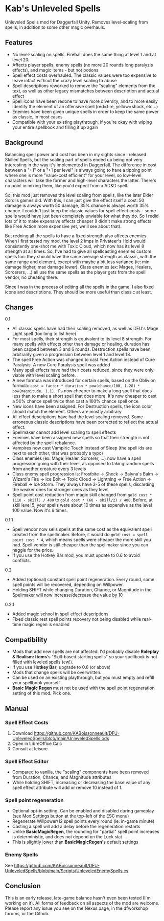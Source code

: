 # Kab's Unleveled Spells
Unleveled Spells mod for Daggerfall Unity. Removes level-scaling from spells, in addition to some other magic overhauls.

## Features

- No level-scaling on spells. Fireball does the same thing at level 1 and at level 20.
- Affects player spells, enemy spells (no more 20 rounds long paralyzis effects), and magic items - but not potions
- Spell effect costs overhauled. The classic values were too expensive to leave intact without the crazy level scaling to abuse
- Spell descriptions reworked to remove the "scaling" elements from the text, as well as other legacy mismatches between description and actual effect
- Spell icons have been redone to have more diversity, and to more easily identify the element of an offensive spell (red=fire, yellow=shock, etc...)
- Enemies have been given unique spells in order to keep the same power as classic, in most cases
- Compatible with your existing playthrough, if you're okay with wiping your entire spellbook and filling it up again

## Background
Balancing spell power and cost has been in my sights since I released Skilled Spells, but the scaling part of spells ended up being not very interesting in the way it's implemented in Daggerfall. The difference in cost between a "+1" or a "+1 per level" is always going to have a tipping point where one is more "value-cost efficient" for your level, so low-level characters will take the former and high-level characters the latter. There's no point in mixing them, like you'd expect from a AD&D spell.

So, this mod just removes the level scaling from spells, like the later Elder Scrolls games did. With this, I can just give the effect itself a cost: 50 damage is always worth 50 damage, 35% chance is always worth 35% chance. I couldn't just keep the classic values for spell effect costs - some spells would have just been completely unviable for what they do. So I redid lots of it to make expensive effects cheaper (I didn't make strong effects like Free Action more expensive yet, we'll see about that).

But redoing all the spells to have a fixed strength also affects enemies. When I first tested my mod, the level 2 imps in Privateer's Hold would consistently one-shot me with Toxic Cloud, which now has its level 8 strength at all times. So, I've had to give all spellcasting enemies custom spells too: they should have the same average strength as classic, with the same range and element, except with maybe a bit less variance (ie: min damage higher, max damage lower). Class enemies (ex: Mages, Healers, Sorcerers, ...) all use the same spells as the player gets from the spell vendor, no cheating there.

Since I was in the process of editing all the spells in the game, I also fixed icons and descriptions. They should be more useful than classic at least.

## Changes
0.1
- All classic spells have had their scaling removed, as well as DFU's Mage Light spell (too long to list here)
- For most spells, their strength is equivalent to its level 8 strength. For many spells with effects other than damage or healing, duration has been capped between 3 and 6 rounds. Destruction spells have been arbitrarily given a progression between level 1 and level 18.
- The spell Free Action was changed to cast Free Action instead of Cure Paralysis. A new Cure Paralysis spell was added
- Many spell effects have had their costs reduced, since they were only viable with level scaling before.
- A new formula was introduced for certain spells, based on the Oblivion formula: `cost = factor * duration * pow(chance/100, 1.28) * pow(magnitude, 1.1)`. It's now cheaper to make a long spell that does less than to make a short spell that does more. It's now cheaper to cast a 50% chance spell twice than cast a 100% chance spell once.
- New icons have been assigned. For Destruction spells, the icon color should match the element. Others are mostly arbitrary
- All effect descriptions have had the level scaling removed. Some erroneous classic descriptions have been corrected to reflect the actual effect.
- Spellmaker cannot add level scaling to spell effects
- Enemies have been assigned new spells so that their strength is not affected by the spell rebalance.
- Vampires now cast Vampiric Touch instead of Sleep (the spell ids are next to each other, that was probably a typo)
- Class enemies (ex: Mage, Healer, Sorcerer, ...) now have a spell progression going with their level, as opposed to taking random spells from another creature every 3 levels
- Class enemy spell progression is: Frostbite -> Shock -> Balyna's Balm -> Wizard's Fire -> Ice Bolt -> Toxic Cloud -> Lightning -> Free Action -> Fireball -> Ice Storm. They always have 3-5 of these spells, discarding the weaker ones for stronger ones as they level.
- Spell point cost reduction from magic skill changed from `gold cost * (110 - skill) / 400` to `gold cost * (60 - skill/2) / 400`. Before, at skill level 5, your spells were about 10 times as expensive as the level 100 value. Now it's 6 times. 

0.1.1
- Spell vendor now sells spells at the same cost as the equivalent spell created from the spellmaker. Before, it would do `gold cost = spell point cost * 4`, which means spells were cheaper the more skill you had. Spell vendor is still cheaper than the spellmaker since you can haggle for the price.
- If you use the Hotkey Bar mod, you must update to 0.6 to avoid conflicts.

0.2
- Added (optional) constant spell point regeneration. Every round, some spell points will be recovered, depending on Willpower.
- Holding SHIFT while changing Duration, Chance, or Magnitude in the Spellmaker will now increase/decrease the value by 10

0.2.1
- Added magic school in spell effect descriptions
- Fixed classic rest spell points recovery not being disabled while real-time magic regen is enabled

## Compatibility
- Mods that add new spells are not affected. I'd probably disable **Roleplay & Realism: Items**'s "Skill-based starting spells" so your spellbook is not filled with leveled spells (ew!).
- If you use **Hotkey Bar**, upgrade to 0.6 (or above)
- Mods that change spells will be overwritten.
- Can be used on an existing playthrough, but you must empty and refill your spellbook yourself
- **Basic Magic Regen** must not be used with the spell point regeneration setting of this mod. Pick one.

## Manual

### Spell Effect Costs ###
1. Download https://github.com/KABoissonneault/DFU-UnleveledSpells/blob/main/UnleveledSpells.ods
2. Open in LibreOffice Calc
3. Consult at leisure

### Spell Effect Editor ###
- Compared to vanilla, the "scaling" components have been removed from Duration, Chance, and Magnitude attributes. 
- While holding SHIFT, increasing or decreasing the base value of any spell effect attribute will add or remove 10 instead of 1.

### Spell point regeneration ###
- Optional opt-in setting. Can be enabled and disabled during gameplay (see Mod Settings button at the top-left of the ESC menu)
- Regenerate Willpower/12 spell points every round (ie: in-game minute)
- Casting a spell will add a delay before the regeneration restarts
- Unlike **BasicMagicRegen**, the rounding for "partial" spell point increases is deterministic, and does not depend on the Luck stat
- This is slightly lower than **BasicMagicRegen**'s default settings

### Enemy Spells ###
See https://github.com/KABoissonneault/DFU-UnleveledSpells/blob/main/Scripts/UnleveledEnemySpells.cs

## Conclusion
This is an early release, late-game balance hasn't even been tested (I'm working on it). All forms of feedback on all aspects of the mod are welcome. Please report any issue you see on the Nexus page, in the dfworkshop forums, or the Github.
